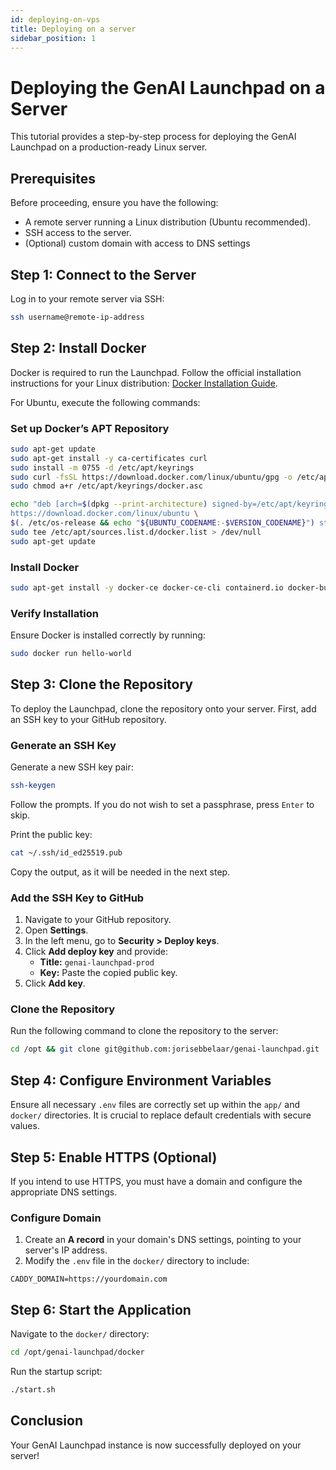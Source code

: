 ```yaml
---
id: deploying-on-vps
title: Deploying on a server
sidebar_position: 1
---
```


# Deploying the GenAI Launchpad on a Server

This tutorial provides a step-by-step process for deploying the GenAI Launchpad on a production-ready Linux server.

## Prerequisites

Before proceeding, ensure you have the following:

- A remote server running a Linux distribution (Ubuntu recommended).
- SSH access to the server.
- (Optional) custom domain with access to DNS settings

## Step 1: Connect to the Server

Log in to your remote server via SSH:

```bash
ssh username@remote-ip-address
```

## Step 2: Install Docker

Docker is required to run the Launchpad. Follow the official installation instructions for your Linux
distribution: [Docker Installation Guide](https://docs.docker.com/engine/install/).

For Ubuntu, execute the following commands:

### Set up Docker’s APT Repository

```bash
sudo apt-get update
sudo apt-get install -y ca-certificates curl
sudo install -m 0755 -d /etc/apt/keyrings
sudo curl -fsSL https://download.docker.com/linux/ubuntu/gpg -o /etc/apt/keyrings/docker.asc
sudo chmod a+r /etc/apt/keyrings/docker.asc

echo "deb [arch=$(dpkg --print-architecture) signed-by=/etc/apt/keyrings/docker.asc] \
https://download.docker.com/linux/ubuntu \
$(. /etc/os-release && echo "${UBUNTU_CODENAME:-$VERSION_CODENAME}") stable" | \
sudo tee /etc/apt/sources.list.d/docker.list > /dev/null
sudo apt-get update
```

### Install Docker

```bash
sudo apt-get install -y docker-ce docker-ce-cli containerd.io docker-buildx-plugin docker-compose-plugin
```

### Verify Installation

Ensure Docker is installed correctly by running:

```bash
sudo docker run hello-world
```

## Step 3: Clone the Repository

To deploy the Launchpad, clone the repository onto your server. First, add an SSH key to your GitHub repository.

### Generate an SSH Key

Generate a new SSH key pair:

```bash
ssh-keygen
```

Follow the prompts. If you do not wish to set a passphrase, press `Enter` to skip.

Print the public key:

```bash
cat ~/.ssh/id_ed25519.pub
```

Copy the output, as it will be needed in the next step.

### Add the SSH Key to GitHub

1. Navigate to your GitHub repository.
2. Open **Settings**.
3. In the left menu, go to **Security > Deploy keys**.
4. Click **Add deploy key** and provide:
    - **Title:** `genai-launchpad-prod`
    - **Key:** Paste the copied public key.
5. Click **Add key**.

### Clone the Repository

Run the following command to clone the repository to the server:

```bash
cd /opt && git clone git@github.com:jorisebbelaar/genai-launchpad.git
```

## Step 4: Configure Environment Variables

Ensure all necessary `.env` files are correctly set up within the `app/` and `docker/` directories. It is crucial to
replace default credentials with secure values.

## Step 5: Enable HTTPS (Optional)

If you intend to use HTTPS, you must have a domain and configure the appropriate DNS settings.

### Configure Domain

1. Create an **A record** in your domain's DNS settings, pointing to your server's IP address.
2. Modify the `.env` file in the `docker/` directory to include:

```dotenv
CADDY_DOMAIN=https://yourdomain.com
```

## Step 6: Start the Application

Navigate to the `docker/` directory:

```bash
cd /opt/genai-launchpad/docker
```

Run the startup script:

```bash
./start.sh
```

## Conclusion

Your GenAI Launchpad instance is now successfully deployed on your server!

